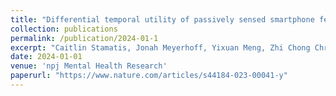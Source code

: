 ```yaml
---
title: "Differential temporal utility of passively sensed smartphone features for depression and anxiety symptom prediction: A longitudinal cohort study"
collection: publications
permalink: /publication/2024-01-1
excerpt: "Caitlin Stamatis, Jonah Meyerhoff, Yixuan Meng, Zhi Chong Chris Lin, **Young Min Cho**, Tony Liu, Chris Karr, Tingting Liu, Brenda Curtis, Lyle Ungar, David Mohr"
date: 2024-01-01
venue: 'npj Mental Health Research'
paperurl: "https://www.nature.com/articles/s44184-023-00041-y"
---
```

